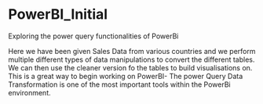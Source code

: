 # PowerBI_Initial
Exploring the power query functionalities of PowerBi

Here we have been given Sales Data from various countries and we perform multiple different types of data manipulations to convert the different tables.
We can then use the cleaner version fo the tables to build visualisations on.
This is a great way to begin working on PowerBI- The power Query 
Data Transformation is one of the most important tools within the PowerBi environment. 
